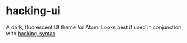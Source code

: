 # hacking-ui
A dark, fluorescent UI theme for Atom. Looks best if used in conjunction with [hacking-syntax](https://github.com/Atom-Hacking/hacking-syntax).
